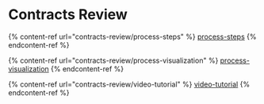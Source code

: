 # Contracts Review

{% content-ref url="contracts-review/process-steps" %}
[process-steps](contracts-review/process-steps)
{% endcontent-ref %}

{% content-ref url="contracts-review/process-visualization" %}
[process-visualization](contracts-review/process-visualization)
{% endcontent-ref %}

{% content-ref url="contracts-review/video-tutorial" %}
[video-tutorial](contracts-review/video-tutorial)
{% endcontent-ref %}
